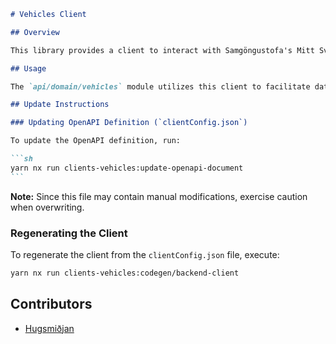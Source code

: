 ````markdown
# Vehicles Client

## Overview

This library provides a client to interact with Samgöngustofa's Mitt Svæði API via X-Road. The client is auto-generated from an OpenAPI document sourced from X-Road.

## Usage

The `api/domain/vehicles` module utilizes this client to facilitate data exchange.

## Update Instructions

### Updating OpenAPI Definition (`clientConfig.json`)

To update the OpenAPI definition, run:

```sh
yarn nx run clients-vehicles:update-openapi-document
```
````

**Note:** Since this file may contain manual modifications, exercise caution when overwriting.

### Regenerating the Client

To regenerate the client from the `clientConfig.json` file, execute:

```sh
yarn nx run clients-vehicles:codegen/backend-client
```

## Contributors

- [Hugsmiðjan](https://github.com/orgs/island-is/teams/hugsmidjan)

```

```
